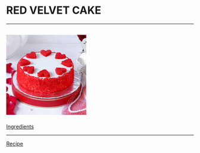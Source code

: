 # RED VELVET CAKE
------------------
![yummy](redvelvet.jpg)
---------------

[Ingredients](ingredients.md)

-----------

[Recipe](recipe.md)

